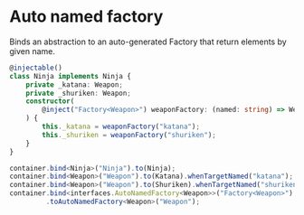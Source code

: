 # Auto named factory

Binds an abstraction to an auto-generated Factory that return elements by given name.

```ts
@injectable()
class Ninja implements Ninja {
    private _katana: Weapon;
    private _shuriken: Weapon;
    constructor(
        @inject("Factory<Weapon>") weaponFactory: (named: string) => Weapon
    ) {
        this._katana = weaponFactory("katana");
        this._shuriken = weaponFactory("shuriken");
    }
}
```

```ts
container.bind<Ninja>("Ninja").to(Ninja);
container.bind<Weapon>("Weapon").to(Katana).whenTargetNamed("katana");
container.bind<Weapon>("Weapon").to(Shuriken).whenTargetNamed("shuriken");
container.bind<interfaces.AutoNamedFactory<Weapon>>("Factory<Weapon>")
         .toAutoNamedFactory<Weapon>("Weapon");
```
